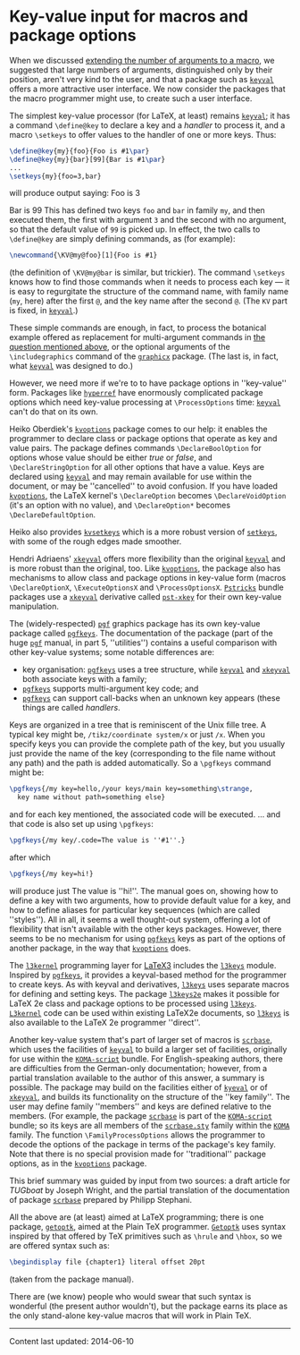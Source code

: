# Key-value input for macros and package options

When we discussed 
[extending the number of arguments to a macro](./FAQ-moren9.html), we
suggested that large numbers of arguments, distinguished only by their
position, aren't very kind to the user, and that a package such as
[`keyval`](http://ctan.org/pkg/keyval) offers a more attractive user interface.  We now
consider the packages that the macro programmer might use, to create
such a user interface.

The simplest key-value processor (for LaTeX, at least) remains
[`keyval`](http://ctan.org/pkg/keyval); it has a command `\define@key` to declare a key
and a _handler_ to process it, and a macro `\setkeys` to offer
values to the handler of one or more keys.  Thus:
```latex
\define@key{my}{foo}{Foo is #1\par}
\define@key{my}{bar}[99]{Bar is #1\par}
...
\setkeys{my}{foo=3,bar}
```
will produce output saying:
  Foo is 3

  Bar is 99
This has defined two keys `foo` and `bar` in family
`my`, and then executed them, the first with argument
`3` and the second with no argument, so that the default
value of `99` is picked up.  In effect, the two calls to
`\define@key` are simply defining commands, as (for example):
```latex
\newcommand{\KV@my@foo}[1]{Foo is #1}
```
(the definition of `\KV@my@bar` is similar, but trickier).  The
command `\setkeys` knows how to find those commands when it needs to
process each key&nbsp;&mdash; it is easy to regurgitate the structure of the
command name, with family name (`my`, here) after the first
`@`, and the key name after the second `@`.  (The
`KV` part is fixed, in [`keyval`](http://ctan.org/pkg/keyval).)

These simple commands are enough, in fact, to process the botanical
example offered as replacement for multi-argument commands in 
[the question mentioned above](./FAQ-moren9.html), or the
optional arguments of the `\includegraphics` command of the
[`graphicx`](http://ctan.org/pkg/graphicx) package.  (The last is, in fact, what
[`keyval`](http://ctan.org/pkg/keyval) was designed to do.)

However, we need more if we're to to have package options in
''key-value'' form.  Packages like [`hyperref`](http://ctan.org/pkg/hyperref) have enormously
complicated package options which need key-value processing at
`\ProcessOptions` time: [`keyval`](http://ctan.org/pkg/keyval) can't do that on its own.

Heiko Oberdiek's [`kvoptions`](http://ctan.org/pkg/kvoptions) package comes to our help: it
enables the programmer to declare class or package options that
operate as key and value pairs.  The package defines commands
`\DeclareBoolOption` for options whose value should be either
_true_ or _false_, and `\DeclareStringOption` for all
other options that have a value.  Keys are declared using
[`keyval`](http://ctan.org/pkg/keyval) and may remain available for use within the document,
or may be ''cancelled'' to avoid confusion.  If you have loaded
[`kvoptions`](http://ctan.org/pkg/kvoptions), the LaTeX kernel's `\DeclareOption` becomes
`\DeclareVoidOption` (it's an option with no value), and
`\DeclareOption*` becomes `\DeclareDefaultOption`.

Heiko also provides [`kvsetkeys`](http://ctan.org/pkg/kvsetkeys) which is a more robust version
of [`setkeys`](http://ctan.org/pkg/setkeys), with some of the rough edges made smoother.

Hendri Adriaens' [`xkeyval`](http://ctan.org/pkg/xkeyval) offers more flexibility than
the original [`keyval`](http://ctan.org/pkg/keyval) and is more robust than the original,
too.  Like [`kvoptions`](http://ctan.org/pkg/kvoptions), the package also has mechanisms to
allow class and package options in key-value form (macros
`\DeclareOptionX`, `\ExecuteOptionsX` and `\ProcessOptionsX`.
[`Pstricks`](http://ctan.org/pkg/Pstricks) bundle packages use a [`xkeyval`](http://ctan.org/pkg/xkeyval) derivative
called [`pst-xkey`](http://ctan.org/pkg/pst-xkey) for their own key-value manipulation.

The (widely-respected) [`pgf`](http://ctan.org/pkg/pgf) graphics package has its own
key-value package called [`pgfkeys`](http://ctan.org/pkg/pgfkeys).  The documentation of the
package (part of the huge [`pgf`](http://ctan.org/pkg/pgf) manual, in part 5,
''utilities'') contains a useful comparison with other key-value
systems; some notable differences are:
  

-  key organisation: [`pgfkeys`](http://ctan.org/pkg/pgfkeys) uses a tree structure, while
    [`keyval`](http://ctan.org/pkg/keyval) and [`xkeyval`](http://ctan.org/pkg/xkeyval) both associate keys with a family;
-  [`pgfkeys`](http://ctan.org/pkg/pgfkeys) supports multi-argument key code; and
-  [`pgfkeys`](http://ctan.org/pkg/pgfkeys) can support call-backs when an unknown key
    appears (these things are called _handlers_.

Keys are organized in a tree that is reminiscent of the Unix fille
tree.  A typical key might be, `/tikz/coordinate system/x` or
just `/x`.  When you specify keys you can provide the complete
path of the key, but you usually just provide the name of the key
(corresponding to the file name without any path) and the path is
added automatically.  So a `\pgfkeys` command might be:
<!-- {% raw %} -->
```latex
\pgfkeys{/my key=hello,/your keys/main key=something\strange,
  key name without path=something else}
```
<!-- {% endraw %} -->
and for each key mentioned, the associated code will be executed.
&hellip; and that code is also set up using `\pgfkeys`:
```latex
\pgfkeys{/my key/.code=The value is ''#1''.}
```
after which
```latex
\pgfkeys{/my key=hi!}
```
will produce just
  The value is ''hi!''.
The manual goes on, showing how to define a key with two arguments,
how to provide default value for a key, and how to define aliases for
particular key sequences (which are called ''styles'').  All in all,
it seems a well thought-out system, offering a lot of flexibility that
isn't available with the other keys packages.  However, there seems to
be no mechanism for using [`pgfkeys`](http://ctan.org/pkg/pgfkeys) keys as part of the
options of another package, in the way that [`kvoptions`](http://ctan.org/pkg/kvoptions) does.

The [`l3kernel`](http://ctan.org/pkg/l3kernel) programming layer for [LaTeX3](./FAQ-LaTeX3.html)
includes the [`l3keys`](http://ctan.org/pkg/l3keys) module.  Inspired by [`pgfkeys`](http://ctan.org/pkg/pgfkeys),
it provides a keyval-based method for the programmer to create keys.
As with keyval and derivatives, [`l3keys`](http://ctan.org/pkg/l3keys) uses separate macros
for defining and setting keys.  The package [`l3keys2e`](http://ctan.org/pkg/l3keys2e) makes
it possible for LaTeX 2e class and package
options to be processed using [`l3keys`](http://ctan.org/pkg/l3keys). [`L3kernel`](http://ctan.org/pkg/L3kernel)
code can be used within existing LaTeX2e documents, so
[`l3keys`](http://ctan.org/pkg/l3keys) is also available to the LaTeX 2e programmer ''direct''.

Another key-value system that's part of larger set of macros is
[`scrbase`](http://ctan.org/pkg/scrbase), which uses the facilities of [`keyval`](http://ctan.org/pkg/keyval) to
build a larger set of facilities, originally for use within the
[`KOMA-script`](http://ctan.org/pkg/KOMA-script) bundle.  For English-speaking authors, there are
difficulties from the German-only documentation; however, from a
partial translation available to the author of this answer, a summary
is possible.  The package may build on the facilities either of
[`kyeval`](http://ctan.org/pkg/kyeval) or of [`xkeyval`](http://ctan.org/pkg/xkeyval), and builds its functionality
on the structure of the ''key family''.  The user may define family
''members'' and keys are defined relative to the members.  (For example,
the package [`scrbase`](http://ctan.org/pkg/scrbase) is part of the [`KOMA-script`](http://ctan.org/pkg/KOMA-script)
bundle; so its keys are all members of the [`scrbase.sty`](http://ctan.org/pkg/scrbase.sty)
family within the [`KOMA`](http://ctan.org/pkg/KOMA) family.  The function
`\FamilyProcessOptions` allows the programmer to decode the options
of the package in terms of the package's key family.  Note that there
is no special provision made for ''traditional'' package options, as
in the [`kvoptions`](http://ctan.org/pkg/kvoptions) package.

This brief summary was guided by input from two sources: a draft article
for _TUGboat_ by Joseph Wright, and the partial translation of the
documentation of package [`scrbase`](http://ctan.org/pkg/scrbase) prepared by Philipp
Stephani.

All the above are (at least) aimed at LaTeX programming; there is
one package, [`getoptk`](http://ctan.org/pkg/getoptk), aimed at the Plain TeX programmer.
[`Getoptk`](http://ctan.org/pkg/Getoptk) uses syntax inspired by that offered by TeX
primitives such as `\hrule` and `\hbox`, so we are offered
syntax such as:
```latex
\begindisplay file {chapter1} literal offset 20pt
```
(taken from the package manual).

There are (we know) people who would swear that such syntax is
wonderful (the present author wouldn't), but the package earns its
place as the only stand-alone key-value macros that will work in Plain TeX.


----

Content last updated: 2014-06-10
